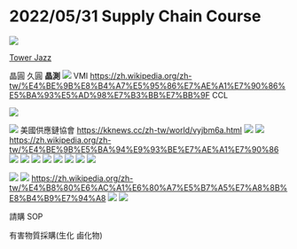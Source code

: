 # 2022/05/31 Supply Chain Course

![](https://i.imgur.com/kqtabgp.png)

[Tower Jazz](https://zh.m.wikipedia.org/zh-tw/%E9%AB%98%E5%A1%94%E5%8D%8A%E5%B0%8E%E9%AB%94)

晶圓 久圓 **晶測**
![](https://i.imgur.com/xLZAkBz.png)
VMI https://zh.wikipedia.org/zh-tw/%E4%BE%9B%E8%B4%A7%E5%95%86%E7%AE%A1%E7%90%86%E5%BA%93%E5%AD%98%E7%B3%BB%E7%BB%9F
CCL 

![](https://i.imgur.com/HQKnNnO.png)

![](https://i.imgur.com/Uqf3Cig.png)
美國供應鏈協會 https://kknews.cc/zh-tw/world/vyjbm6a.html
![](https://i.imgur.com/A2PmlZL.png)
![](https://i.imgur.com/3EtXmQW.png)
https://zh.wikipedia.org/zh-tw/%E4%BE%9B%E5%BA%94%E9%93%BE%E7%AE%A1%E7%90%86
![](https://i.imgur.com/yftIZhN.png)
![](https://i.imgur.com/d7l0dhT.png)
![](https://i.imgur.com/5awJ9EW.png)
![](https://i.imgur.com/on00L3W.png)
![](https://i.imgur.com/EnjM9cJ.png)
![](https://i.imgur.com/evZPOsP.png)
![](https://i.imgur.com/4f5mJdQ.png)
![](https://i.imgur.com/H6Y9MEM.png)

![](https://i.imgur.com/fPzAshB.png)
![](https://i.imgur.com/zTF6fFj.png)
https://zh.wikipedia.org/zh-tw/%E4%B8%80%E6%AC%A1%E6%80%A7%E5%B7%A5%E7%A8%8B%E8%B4%B9%E7%94%A8
![](https://i.imgur.com/KdOSwyK.png)
![](https://i.imgur.com/BZZu1IX.png)

請購 SOP

有害物質採購(生化 鹵化物)